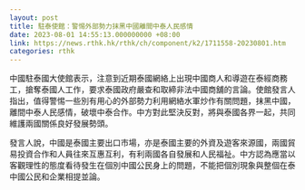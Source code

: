 ```yaml
---
layout: post
title: 駐泰使館：警惕外部勢力抹黑中國離間中泰人民感情
date: 2023-08-01 14:55:13.000000000 +08:00
link: https://news.rthk.hk/rthk/ch/component/k2/1711558-20230801.htm
categories: rthk
---
```


中國駐泰國大使館表示，注意到近期泰國網絡上出現中國商人和導遊在泰經商務工，搶奪泰國人工作，要求泰國政府嚴查和取締非法中國商舖的言論。使館發言人指出，值得警惕一些別有用心的外部勢力利用網絡水軍炒作有關問題，抹黑中國，離間中泰人民感情，破壞中泰合作。中方對此堅決反對，將與泰國各界一起，共同維護兩國關係良好發展勢頭。

發言人說，中國是泰國主要出口市場，亦是泰國主要的外資及遊客來源國，兩國貿易投資合作和人員往來互惠互利，有利兩國各自發展和人民福祉。中方認為應當以客觀理性的態度看待發生在個別中國公民身上的問題，不能把個別現象與整個在泰中國公民和企業相提並論。
